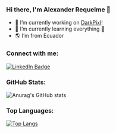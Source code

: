 ### Hi there, I'm Alexander Requelme 👋

- 🔭 I’m currently working on [DarkPixl][website]!
- 🌱 I’m currently learning everything 🚀
- 🌎 I’m from Ecuador


### Connect with me:
[<img src="https://img.shields.io/badge/LinkedIn-blue?style=for-the-badge&logo=linkedin&logoColor=white" alt="LinkedIn Badge"/>][linkedin]

### GitHub Stats: 
![Anurag's GitHub stats](https://github-readme-stats.vercel.app/api?username=AlexRequelme&show_icons=true&count_private=true)

### Top Languages: 
[![Top Langs](https://github-readme-stats.vercel.app/api/top-langs/?username=AlexRequelme&layout=compact)](https://github.com/anuraghazra/github-readme-stats)


<!-- URLS -->
[website]: https://darkpixl.com
[linkedin]: https://www.linkedin.com/in/alexander-requelme-aa65a4240/
